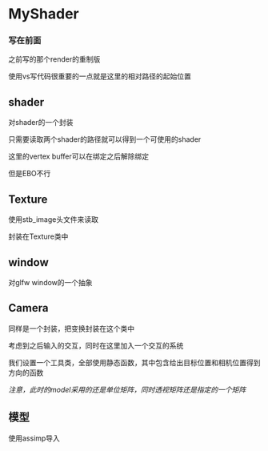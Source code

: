 # MyShader

### 写在前面

之前写的那个render的重制版

使用vs写代码很重要的一点就是这里的相对路径的起始位置



## shader

对shader的一个封装

只需要读取两个shader的路径就可以得到一个可使用的shader

这里的vertex buffer可以在绑定之后解除绑定

但是EBO不行 	

## Texture

使用stb_image头文件来读取

封装在Texture类中



## window

对glfw window的一个抽象



## Camera

同样是一个封装，把变换封装在这个类中

考虑到之后输入的交互，同时在这里加入一个交互的系统

我们设置一个工具类，全部使用静态函数，其中包含给出目标位置和相机位置得到方向的函数

*注意，此时的model采用的还是单位矩阵，同时透视矩阵还是指定的一个矩阵*



## 模型

使用assimp导入































